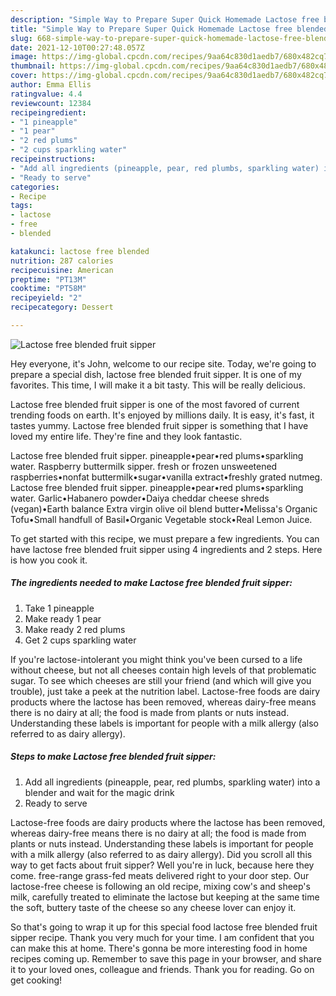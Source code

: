 ```yaml
---
description: "Simple Way to Prepare Super Quick Homemade Lactose free blended fruit sipper"
title: "Simple Way to Prepare Super Quick Homemade Lactose free blended fruit sipper"
slug: 668-simple-way-to-prepare-super-quick-homemade-lactose-free-blended-fruit-sipper
date: 2021-12-10T00:27:48.057Z
image: https://img-global.cpcdn.com/recipes/9aa64c830d1aedb7/680x482cq70/lactose-free-blended-fruit-sipper-recipe-main-photo.jpg
thumbnail: https://img-global.cpcdn.com/recipes/9aa64c830d1aedb7/680x482cq70/lactose-free-blended-fruit-sipper-recipe-main-photo.jpg
cover: https://img-global.cpcdn.com/recipes/9aa64c830d1aedb7/680x482cq70/lactose-free-blended-fruit-sipper-recipe-main-photo.jpg
author: Emma Ellis
ratingvalue: 4.4
reviewcount: 12384
recipeingredient:
- "1 pineapple"
- "1 pear"
- "2 red plums"
- "2 cups sparkling water"
recipeinstructions:
- "Add all ingredients (pineapple, pear, red plumbs, sparkling water) into a blender and wait for the magic drink"
- "Ready to serve"
categories:
- Recipe
tags:
- lactose
- free
- blended

katakunci: lactose free blended 
nutrition: 287 calories
recipecuisine: American
preptime: "PT13M"
cooktime: "PT58M"
recipeyield: "2"
recipecategory: Dessert

---
```



![Lactose free blended fruit sipper](https://img-global.cpcdn.com/recipes/9aa64c830d1aedb7/680x482cq70/lactose-free-blended-fruit-sipper-recipe-main-photo.jpg)

Hey everyone, it's John, welcome to our recipe site. Today, we're going to prepare a special dish, lactose free blended fruit sipper. It is one of my favorites. This time, I will make it a bit tasty. This will be really delicious.

Lactose free blended fruit sipper is one of the most favored of current trending foods on earth. It's enjoyed by millions daily. It is easy, it's fast, it tastes yummy. Lactose free blended fruit sipper is something that I have loved my entire life. They're fine and they look fantastic.

Lactose free blended fruit sipper. pineapple•pear•red plums•sparkling water. Raspberry buttermilk sipper. fresh or frozen unsweetened raspberries•nonfat buttermilk•sugar•vanilla extract•freshly grated nutmeg. Lactose free blended fruit sipper. pineapple•pear•red plums•sparkling water. Garlic•Habanero powder•Daiya cheddar cheese shreds (vegan)•Earth balance Extra virgin olive oil blend butter•Melissa&#39;s Organic Tofu•Small handfull of Basil•Organic Vegetable stock•Real Lemon Juice.


To get started with this recipe, we must prepare a few ingredients. You can have lactose free blended fruit sipper using 4 ingredients and 2 steps. Here is how you cook it.

<!--inarticleads1-->

##### The ingredients needed to make Lactose free blended fruit sipper:

1. Take 1 pineapple
1. Make ready 1 pear
1. Make ready 2 red plums
1. Get 2 cups sparkling water


If you&#39;re lactose-intolerant you might think you&#39;ve been cursed to a life without cheese, but not all cheeses contain high levels of that problematic sugar. To see which cheeses are still your friend (and which will give you trouble), just take a peek at the nutrition label. Lactose-free foods are dairy products where the lactose has been removed, whereas dairy-free means there is no dairy at all; the food is made from plants or nuts instead. Understanding these labels is important for people with a milk allergy (also referred to as dairy allergy). 

<!--inarticleads2-->

##### Steps to make Lactose free blended fruit sipper:

1. Add all ingredients (pineapple, pear, red plumbs, sparkling water) into a blender and wait for the magic drink
1. Ready to serve


Lactose-free foods are dairy products where the lactose has been removed, whereas dairy-free means there is no dairy at all; the food is made from plants or nuts instead. Understanding these labels is important for people with a milk allergy (also referred to as dairy allergy). Did you scroll all this way to get facts about fruit sipper? Well you&#39;re in luck, because here they come. free-range grass-fed meats delivered right to your door step. Our lactose-free cheese is following an old recipe, mixing cow&#39;s and sheep&#39;s milk, carefully treated to eliminate the lactose but keeping at the same time the soft, buttery taste of the cheese so any cheese lover can enjoy it. 

So that's going to wrap it up for this special food lactose free blended fruit sipper recipe. Thank you very much for your time. I am confident that you can make this at home. There's gonna be more interesting food in home recipes coming up. Remember to save this page in your browser, and share it to your loved ones, colleague and friends. Thank you for reading. Go on get cooking!
